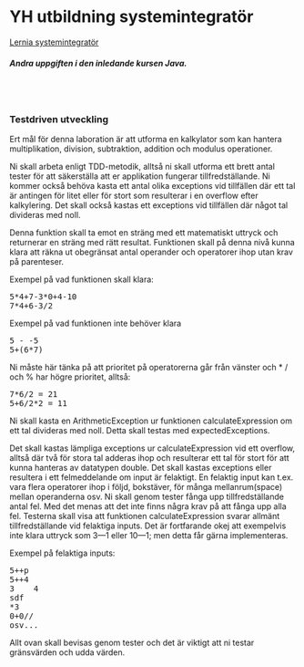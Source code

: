 <H1>YH utbildning systemintegratör</h1>
<a href="https://www.lernia.se/utbildning/yrkeshogskoleutbildning/systemintegrator/">Lernia systemintegratör</a>

<h5>Andra uppgiften i den inledande kursen Java. </h5>

<br />
<br />
<h3>Testdriven utveckling</h3>

<p>Ert mål för denna laboration är att utforma en kalkylator som kan hantera multiplikation, division, subtraktion, addition och modulus operationer. </p>
<p>Ni skall arbeta enligt TDD-metodik, alltså ni skall utforma ett brett antal tester för att säkerställa att er applikation fungerar tillfredställande. Ni kommer också behöva kasta ett antal olika exceptions vid tillfällen där ett tal är antingen för litet eller för stort som resulterar i en overflow efter kalkylering. Det skall också kastas ett exceptions vid tillfällen där något tal divideras med noll.</p>
<p>Denna funktion skall ta emot en sträng med ett matematiskt uttryck och returnerar en sträng med rätt resultat. 
Funktionen skall på denna nivå kunna klara att räkna ut obegränsat antal operander och operatorer ihop utan krav på parenteser. </p>

<p>Exempel på vad funktionen skall klara:</p>
<pre>5*4+7-3*0+4-10 
7*4+6-3/2
</pre>
<p>Exempel på vad funktionen inte behöver klara</p>
<pre>
5 - -5
5+(6*7)
</pre>
<p>Ni måste här tänka på att prioritet på operatorerna går från vänster och * / och % har högre prioritet, alltså:</p>
<pre>
7*6/2 = 21
5+6/2*2 = 11 
</pre>
<p>Ni skall kasta en ArithmeticException ur funktionen calculateExpression om ett tal divideras med noll. Detta skall testas med expectedExceptions. </p>
<p>Det skall kastas lämpliga exceptions ur calculateExpression vid ett overflow, alltså där två för stora tal adderas ihop och resulterar ett tal för stort för att kunna hanteras av datatypen double.
Det skall kastas exceptions eller resultera i ett felmeddelande om input är felaktigt. 
En felaktig input kan t.ex. vara flera operatorer ihop i följd, bokstäver, för många mellanrum(space) mellan operanderna osv. 
Ni skall genom tester fånga upp tillfredställande antal fel. Med det menas att det inte finns några krav på att fånga upp alla fel. Testerna skall visa att funktionen calculateExpression svarar allmänt tillfredställande vid felaktiga inputs. Det är fortfarande okej att exempelvis inte klara uttryck som 3—1 eller 10—1; men detta får gärna implementeras.</p>
<p>Exempel på felaktiga inputs:</p>
<pre>
5++p
5++4
3    4
sdf
*3
0+0//
osv...</pre>
<p>Allt ovan skall bevisas genom tester och det är viktigt att ni testar gränsvärden och udda värden. </p>
